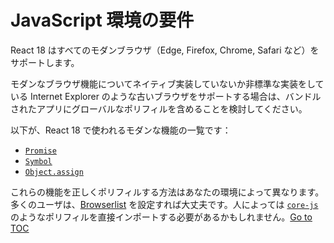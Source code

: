
# JavaScript 環境の要件


React 18 はすべてのモダンブラウザ（Edge, Firefox, Chrome, Safari など）をサポートします。

モダンなブラウザ機能についてネイティブ実装していないか非標準な実装をしている Internet Explorer のような古いブラウザをサポートする場合は、バンドルされたアプリにグローバルなポリフィルを含めることを検討してください。

以下が、React 18 で使われるモダンな機能の一覧です：
- [`Promise`](https://developer.mozilla.org/en-US/docs/Web/JavaScript/Reference/Global_Objects/Promise)
- [`Symbol`](https://developer.mozilla.org/en-US/docs/Web/JavaScript/Reference/Global_Objects/Symbol)
- [`Object.assign`](https://developer.mozilla.org/en-US/docs/Web/JavaScript/Reference/Global_Objects/Object/assign)

これらの機能を正しくポリフィルする方法はあなたの環境によって異なります。多くのユーザは、[Browserlist](https://github.com/browserslist/browserslist) を設定すれば大丈夫です。人によっては [`core-js`](https://github.com/zloirock/core-js) のようなポリフィルを直接インポートする必要があるかもしれません。<span style="float: footnote;"><a href="./index.html#toc">Go to TOC</a></span>
